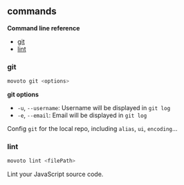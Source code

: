 ## commands ##

**Command line reference**

* [git](#git)
* [lint](#lint)


### git ###

```bash
movoto git <options>
```

**git options**

* `-u`, `--username`: Username will be displayed in `git log`
* `-e`, `--email`: Email will be displayed in `git log`

Config `git` for the local repo, including `alias`, `ui`, `encoding`...

### lint ###

```bash
movoto lint <filePath>
```

Lint your JavaScript source code.
